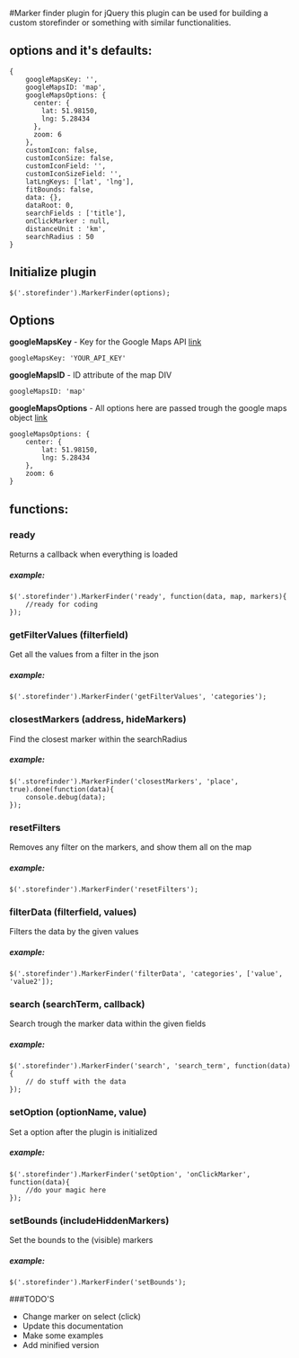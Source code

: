 #Marker finder plugin for jQuery
this plugin can be used for building a custom storefinder or something with similar functionalities.

## options and it's defaults:

	{
	    googleMapsKey: '',
	    googleMapsID: 'map',
	    googleMapsOptions: {
	      center: {
	        lat: 51.98150,
	        lng: 5.28434
	      },
	      zoom: 6
	    },
	    customIcon: false,
	    customIconSize: false,
	    customIconField: '',
	    customIconSizeField: '',
	    latLngKeys: ['lat', 'lng'],
	    fitBounds: false,
	    data: {},
	    dataRoot: 0,
	    searchFields : ['title'],
	    onClickMarker : null,
	    distanceUnit : 'km',
	    searchRadius : 50
	}

## Initialize plugin
    $('.storefinder').MarkerFinder(options);

## Options
__googleMapsKey__ - Key for the Google Maps API [link](https://developers.google.com/maps/documentation/javascript/get-api-key)
	
	googleMapsKey: 'YOUR_API_KEY'

__googleMapsID__ - ID attribute of the map DIV
	
	googleMapsID: 'map'

__googleMapsOptions__ - All options here are passed trough the google maps object [link](https://developers.google.com/maps/documentation/javascript/tutorial)

	googleMapsOptions: {
		center: {
			lat: 51.98150,
			lng: 5.28434
		},
		zoom: 6
	}

## functions:

### ready
Returns a callback when everything is loaded

##### example:
    $('.storefinder').MarkerFinder('ready', function(data, map, markers){
        //ready for coding
    });

### getFilterValues (filterfield)
Get all the values from a filter in the json

##### example:
    $('.storefinder').MarkerFinder('getFilterValues', 'categories');

### closestMarkers (address, hideMarkers)
Find the closest marker within the searchRadius

##### example:
    $('.storefinder').MarkerFinder('closestMarkers', 'place', true).done(function(data){
        console.debug(data);
    });

### resetFilters
Removes any filter on the markers, and show them all on the map

##### example:
    $('.storefinder').MarkerFinder('resetFilters');

### filterData (filterfield, values)
Filters the data by the given values

##### example:
    $('.storefinder').MarkerFinder('filterData', 'categories', ['value', 'value2']);

### search (searchTerm, callback)
Search trough the marker data within the given fields

##### example:
    $('.storefinder').MarkerFinder('search', 'search_term', function(data){
        // do stuff with the data
    });

### setOption (optionName, value)
Set a option after the plugin is initialized

##### example:
    $('.storefinder').MarkerFinder('setOption', 'onClickMarker', function(data){
        //do your magic here
    });

### setBounds (includeHiddenMarkers)
Set the bounds to the (visible) markers

##### example:
    $('.storefinder').MarkerFinder('setBounds');


###TODO'S
* Change marker on select (click)
* Update this documentation
* Make some examples
* Add minified version

